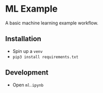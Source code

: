 # ML Example

A basic machine learning example workflow.

## Installation

- Spin up a `venv`
- `pip3 install requirements.txt`

## Development

- Open `ml.ipynb`